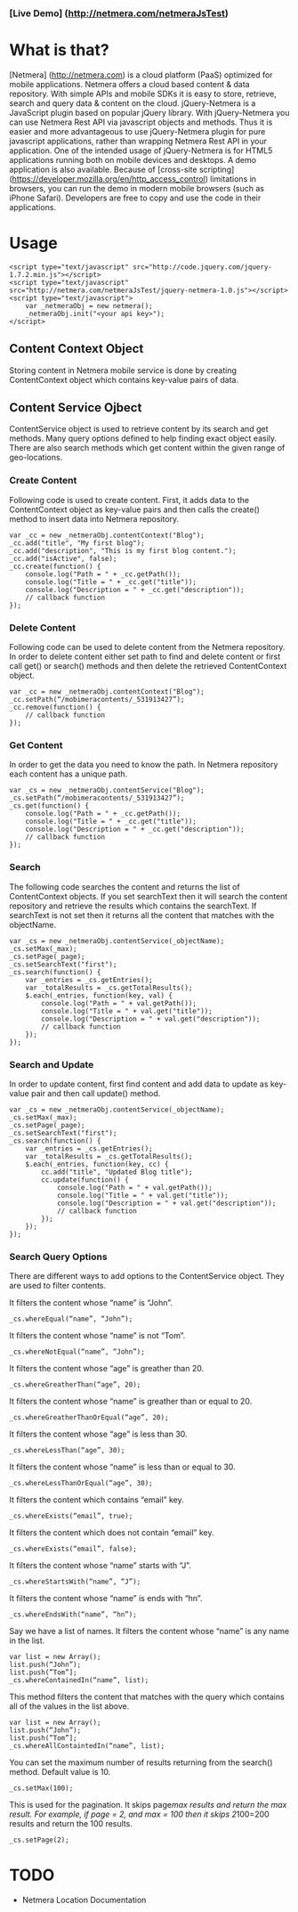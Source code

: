 ### [Live Demo] (http://netmera.com/netmeraJsTest)

# What is that?

[Netmera] (http://netmera.com) is a cloud platform (PaaS) optimized for mobile applications. Netmera offers a cloud based content & data repository. With simple APIs and mobile SDKs it is easy to store, retrieve, search and query data & content on the cloud.
jQuery-Netmera is a JavaScript plugin based on popular jQuery library. With jQuery-Netmera you can use Netmera Rest API via javascript objects and methods. Thus it is easier and more advantageous to use jQuery-Netmera plugin for pure javascript applications, rather than wrapping Netmera Rest API in your application.
One of the intended usage of jQuery-Netmera is for HTML5 applications running both on mobile devices and desktops.
A demo application is also available. Because of [cross-site scripting] (https://developer.mozilla.org/en/http_access_control) limitations in browsers, you can run the demo in modern mobile browsers (such as iPhone Safari). Developers are free to copy and use the code in their applications.

# Usage

	<script type="text/javascript" src="http://code.jquery.com/jquery-1.7.2.min.js"></script>
	<script type="text/javascript" src="http://netmera.com/netmeraJsTest/jquery-netmera-1.0.js"></script>
	<script type="text/javascript">
		var _netmeraObj = new netmera();
		_netmeraObj.init("<your api key>");
	</script>

## Content Context Object

Storing content in Netmera mobile service is done by creating ContentContext object which contains key-value pairs of data.

## Content Service Ojbect

ContentService object is used to retrieve content by its search and get methods. Many query options defined to help finding exact object easily. There are also search methods which get content within the given range of geo-locations.

### Create Content

Following code is used to create content. First, it adds data to the ContentContext object as key-value pairs and then calls the create() method to insert data into Netmera repository.

	var _cc = new _netmeraObj.contentContext("Blog");
	_cc.add("title", "My first blog");
	_cc.add("description", "This is my first blog content.");
	_cc.add("isActive", false);
	_cc.create(function() {
		console.log("Path = " + _cc.getPath());
		console.log("Title = " + _cc.get("title"));
		console.log("Description = " + _cc.get("description"));
		// callback function
	});

### Delete Content

Following code can be used to delete content from the Netmera repository. In order to delete content either set path to find and delete content or first call get() or search() methods and then delete the retrieved ContentContext object.

	var _cc = new _netmeraObj.contentContext("Blog");
	_cc.setPath(“/mobimeracontents/_531913427”);
	_cc.remove(function() {
		// callback function
	});

### Get Content

In order to get the data you need to know the path. In Netmera repository each content has a unique path.

	var _cs = new _netmeraObj.contentService("Blog");
	_cs.setPath(“/mobimeracontents/_531913427”);
	_cs.get(function() {
		console.log("Path = " + _cc.getPath());
		console.log("Title = " + _cc.get("title"));
		console.log("Description = " + _cc.get("description"));
		// callback function
	});

### Search

The following code searches the content and returns the list of ContentContext objects. If you set searchText then it will search the content repository and retrieve the results which contains the searchText. If searchText is not set then it returns all the content that matches with the objectName.

	var _cs = new _netmeraObj.contentService(_objectName);
	_cs.setMax(_max);
	_cs.setPage(_page);
	_cs.setSearchText("first");
	_cs.search(function() {
		var _entries = _cs.getEntries();
		var _totalResults = _cs.getTotalResults();
		$.each(_entries, function(key, val) {
			console.log("Path = " + val.getPath());
			console.log("Title = " + val.get("title"));
			console.log("Description = " + val.get("description"));
			// callback function
		});
	});

### Search and Update

In order to update content, first find content and add data to update as key-value pair and then call update() method.

	var _cs = new _netmeraObj.contentService(_objectName);
	_cs.setMax(_max);
	_cs.setPage(_page);
	_cs.setSearchText("first");
	_cs.search(function() {
		var _entries = _cs.getEntries();
		var _totalResults = _cs.getTotalResults();
		$.each(_entries, function(key, cc) {
			cc.add("title", "Updated Blog title");
			cc.update(function() {
				console.log("Path = " + val.getPath());
				console.log("Title = " + val.get("title"));
				console.log("Description = " + val.get("description"));
				// callback function
			});
		});
	});

### Search Query Options

There are different ways to add options to the ContentService object. They are used to filter contents.

It filters the content whose “name” is “John”.

	_cs.whereEqual(“name”, “John”);
	
It filters the content whose “name” is not “Tom”.

	_cs.whereNotEqual(“name”, “John”);

It filters the content whose “age” is greather than 20.

	_cs.whereGreatherThan(“age”, 20);

It filters the content whose “name” is greather than or equal to 20.

	_cs.whereGreatherThanOrEqual(“age”, 20);
	
It filters the content whose “age” is less than 30.

	_cs.whereLessThan(“age”, 30);
	
It filters the content whose “name” is less than or equal to 30.

	_cs.whereLessThanOrEqual(“age”, 30);

It filters the content which contains “email” key.

	_cs.whereExists(“email”, true);
	
It filters the content which does not contain “email” key.

	_cs.whereExists(“email”, false);

It filters the content whose “name” starts with “J”.

	_cs.whereStartsWith(“name”, “J”);

It filters the content whose “name” is ends with “hn”.

	_cs.whereEndsWith(“name”, “hn”);

Say we have a list of names.
It filters the content whose “name” is any name in the list.	

	var list = new Array();
	list.push(“John”);
	list.push(”Tom”];
	_cs.whereContainedIn(“name”, list);

This method filters the content that matches with the query which contains all of the values in the list above.

	var list = new Array();
	list.push(“John”);
	list.push(”Tom”];
	_cs.whereAllContaintedIn(“name”, list);

You can set the maximum number of results returning from the search() method. Default value is 10.

	_cs.setMax(100);

This is used for the pagination. It skips page*max results and return the max result. For example, if page = 2, and max = 100 then it skips 2*100=200 results and return the 100 results.

	_cs.setPage(2);

# TODO
* Netmera Location Documentation